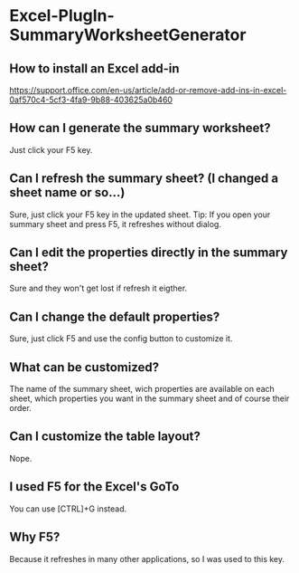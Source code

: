 # Excel-PlugIn-SummaryWorksheetGenerator

## How to install an Excel add-in
https://support.office.com/en-us/article/add-or-remove-add-ins-in-excel-0af570c4-5cf3-4fa9-9b88-403625a0b460

## How can I generate the summary worksheet?
Just click your F5 key.

## Can I refresh the summary sheet? (I changed a sheet name or so...)
Sure, just click your F5 key in the updated sheet.
Tip: If you open your summary sheet and press F5, it refreshes without dialog.

## Can I edit the properties directly in the summary sheet?
Sure and they won't get lost if refresh it eigther.

## Can I change the default properties?
Sure, just click F5 and use the config button to customize it.

## What can be customized?
The name of the summary sheet, wich properties are available on each sheet, which properties you want in the summary sheet and of course their order.

## Can I customize the table layout?
Nope.

## I used F5 for the Excel's GoTo
You can use [CTRL]+G instead.

## Why F5?
Because it refreshes in many other applications, so I was used to this key.